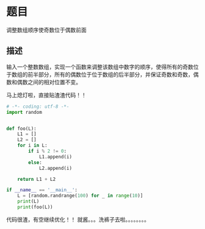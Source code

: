 # 题目
调整数组顺序使奇数位于偶数前面
## 描述
输入一个整数数组，实现一个函数来调整该数组中数字的顺序，使得所有的奇数位于数组的前半部分，所有的偶数位于位于数组的后半部分，并保证奇数和奇数，偶数和偶数之间的相对位置不变。

马上熄灯啦，直接贴渣渣代码！！
```python
# -*- coding: utf-8 -*-
import random


def foo(L):
    L1 = []
    L2 = []
    for i in L:
        if i % 2 != 0:
            L1.append(i)
        else:
            L2.append(i)

    return L1 + L2

if __name__ == '__main__':
    L = [random.randrange(100) for _ in range(10)]
    print(L)
    print(foo(L))

```
代码很渣，有空继续优化！！
就酱。。。洗裤子去啦。。。。。。。。
